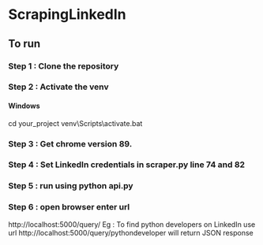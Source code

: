 # ScrapingLinkedIn

## To run
 
### Step 1 : Clone the repository

### Step 2 : Activate the venv
#### Windows
  cd your_project
  venv\Scripts\activate.bat

### Step 3 : Get chrome version 89.

### Step 4 : Set LinkedIn credentials in scraper.py line 74 and 82

### Step 5 : run using python api.py

### Step 6 : open browser enter url
  http://localhost:5000/query/<data to find>
  Eg : To find python developers on LinkedIn
    use url http://localhost:5000/query/pythondeveloper
    will return JSON response
